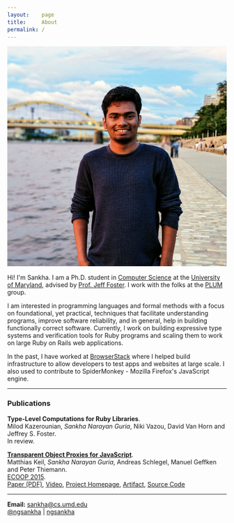 ```yaml
---
layout:    page
title:     About
permalink: /
---
```


<img src="images/pp.jpeg" class="pp">

Hi! I'm Sankha. I am a Ph.D. student in [Computer Science](https://cs.umd.edu) at the [University of Maryland](https://umd.edu), advised by [Prof. Jeff Foster](http://www.cs.tufts.edu/~jfoster/). I work with the folks at the [PLUM](http://www.cs.umd.edu/projects/PL/) group.

I am interested in programming languages and formal methods with a focus on foundational, yet practical, techniques that facilitate understanding programs, improve software reliability, and in general, help in building functionally correct software. Currently, I work on building expressive type systems and verification tools for Ruby programs and scaling them to work on large Ruby on Rails web applications.

In the past, I have worked at [BrowserStack](https://www.browserstack.com) where I helped build infrastructure to allow developers to test apps and websites at large scale. I also used to contribute to SpiderMonkey - Mozilla Firefox's JavaScript engine.

---
### Publications

**Type-Level Computations for Ruby Libraries**.<br>
Milod Kazerounian, _Sankha Narayan Guria_, Niki Vazou, David Van Horn and Jeffrey S. Foster.<br>
In review.

[**Transparent Object Proxies for JavaScript**](http://dx.doi.org/10.4230/LIPIcs.ECOOP.2015.149).<br>
Matthias Keil, _Sankha Narayan Guria_, Andreas Schlegel, Manuel Geffken and Peter Thiemann.<br>
[ECOOP 2015](https://2015.ecoop.org/).<br>
<span class="pubs-subtext">[Paper (PDF)](/static/tproxy-ecoop15.pdf), [Video](https://www.youtube.com/watch?v=TOjKhi_VZBQ), [Project Homepage](http://proglang.informatik.uni-freiburg.de/proxy/), [Artifact](http://dx.doi.org/10.4230/DARTS.1.1.2), [Source Code](https://github.com/ngsankha/js-tproxy)</span>

---

<i class="about-icon fa fa-envelope"></i> **Email:** [sankha@cs.umd.edu](mailto:sankha@cs.umd.edu)<br>
<i class="about-icon fa fa-twitter"></i> [@ngsankha](https://twitter.com/ngsankha) | <i class="about-icon fa fa-github"></i> [ngsankha](https://github.com/ngsankha)<br>
